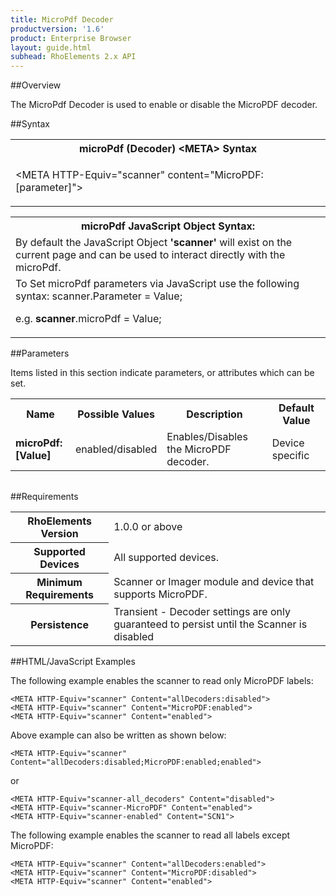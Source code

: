 ```yaml
---
title: MicroPdf Decoder
productversion: '1.6'
product: Enterprise Browser
layout: guide.html
subhead: RhoElements 2.x API
---
```


##Overview

The MicroPdf Decoder is used to enable or disable the MicroPDF decoder.

##Syntax

<table class="re-table"><tr><th class="tableHeading">microPdf (Decoder) &lt;META&gt; Syntax
</th></tr><tr><td class="clsSyntaxCells clsOddRow"><p>&lt;META HTTP-Equiv="scanner" content="MicroPDF:[parameter]"&gt;</p></td></tr></table>
<table class="re-table"><tr><th class="tableHeading">microPdf JavaScript Object Syntax:</th></tr><tr><td class="clsSyntaxCells clsOddRow">
By default the JavaScript Object <b>'scanner'</b> will exist on the current page and can be used to interact directly with the microPdf.
</td></tr><tr><td class="clsSyntaxCells clsEvenRow">
To Set microPdf parameters via JavaScript use the following syntax: scanner.Parameter = Value;
<P />e.g. <b>scanner</b>.microPdf = Value;
</td></tr></table>

##Parameters


Items listed in this section indicate parameters, or attributes which can be set.
<table class="re-table"><col width="20%" /><col width="20%" /><col width="38%" /><col width="22%" /><tr><th class="tableHeading">Name</th><th class="tableHeading">Possible Values</th><th class="tableHeading">Description</th><th class="tableHeading">Default Value</th></tr><tr><td class="clsSyntaxCells clsOddRow"><b>microPdf:[Value]
</b></td><td class="clsSyntaxCells clsOddRow">enabled/disabled</td><td class="clsSyntaxCells clsOddRow">Enables/Disables the MicroPDF decoder.</td><td class="clsSyntaxCells clsOddRow">Device specific</td></tr></table>
<table class="re-table"><col width="78%" /><col width="8%" /><col width="1%" /><col width="5%" /><col width="1%" /><col width="5%" /><col width="2%" /></table>





##Requirements

<table class="re-table"><tr><th class="tableHeading">RhoElements Version</th><td class="clsSyntaxCell clsEvenRow">1.0.0 or above
</td></tr><tr><th class="tableHeading">Supported Devices</th><td class="clsSyntaxCell clsOddRow">All supported devices.</td></tr><tr><th class="tableHeading">Minimum Requirements</th><td class="clsSyntaxCell clsOddRow">Scanner or Imager module and device that supports MicroPDF.</td></tr><tr><th class="tableHeading">Persistence</th><td class="clsSyntaxCell clsEvenRow">Transient - Decoder settings are only guaranteed to persist until the Scanner is disabled</td></tr></table>


##HTML/JavaScript Examples

The following example enables the scanner to read only MicroPDF labels:

	<META HTTP-Equiv="scanner" Content="allDecoders:disabled">
	<META HTTP-Equiv="scanner" Content="MicroPDF:enabled">
	<META HTTP-Equiv="scanner" Content="enabled">
	
Above example can also be written as shown below:

	<META HTTP-Equiv="scanner" Content="allDecoders:disabled;MicroPDF:enabled;enabled">
	
or

	<META HTTP-Equiv="scanner-all_decoders" Content="disabled">
	<META HTTP-Equiv="scanner-MicroPDF" Content="enabled">
	<META HTTP-Equiv="scanner-enabled" Content="SCN1">
	
The following example enables the scanner to read all labels except MicroPDF:

	<META HTTP-Equiv="scanner" Content="allDecoders:enabled">
	<META HTTP-Equiv="scanner" Content="MicroPDF:disabled">
	<META HTTP-Equiv="scanner" Content="enabled">
	





